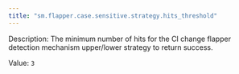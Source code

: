 ```yaml
---
title: "sm.flapper.case.sensitive.strategy.hits_threshold"
---
```


Description: The minimum number of hits for the CI change flapper detection mechanism upper/lower strategy to return success.

Value: `3`